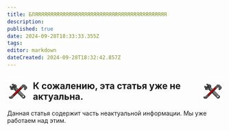 ```yaml
---
title: БЛЯЯЯЯЯЯЯЯЯЯЯЯЯЯЯЯЯЯЯЯЯЯЯЯЯЯЯЯЯЯЯЯЯЯЯЯЯЯЯЯЯЯЯ
description: 
published: true
date: 2024-09-28T18:33:33.355Z
tags: 
editor: markdown
dateCreated: 2024-09-28T18:32:42.857Z
---
```


<div class="warning-banner">
  <img src="/guides/engineering.png" style="float: left; margin-right: 10px; width: 50px; height: 50px;">
  <img src="/guides/engineering.png" style="float: right; margin-left: 10px; width: 50px; height: 50px;">
  <h2>К сожалению, эта статья уже не актуальна.</h2>
  <p>Данная статья содержит часть неактуальной информации. Мы уже работаем над этим.</p>
</div>
